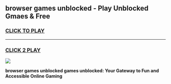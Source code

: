 
## browser games unblocked - Play Unblocked Gmaes & Free
<h3>
<a href="https://premium.freeplayer.one?title=browser_games_unblocked&ref=20F">CLICK TO PLAY</a></h3>
<hr>

<h3>
<a href="https://premium.freeplayer.one?title=browser_games_unblocked&ref=20F">CLICK 2 PLAY</a>
  
</h3>

<a href="https://premium.freeplayer.one?title=browser_games_unblocked&ref=20F/"><img src="https://clearcache.store/games.png"></a>


**browser games unblocked games unblocked: Your Gateway to Fun and Accessible Online Gaming**
